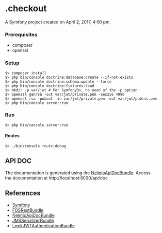 .checkout
=========

A Symfony project created on April 2, 2017, 4:00 pm.

### Prerequisites

- composer
- openssl

### Setup

```
$> composer install
$> php bin/console doctrine:database:create --if-not-exists
$> php bin/console doctrine:schema:update --force
$> php bin/console doctrine:fixtures:load
$> mkdir -p var/jwt # For Symfony3+, no need of the -p option
$> openssl genrsa -out var/jwt/private.pem -aes256 4096
$> openssl rsa -pubout -in var/jwt/private.pem -out var/jwt/public.pem
$> php bin/console server:run

```

### Run

`$> php bin/console server:run`


#### Routes

`$> ./bin/console route:debug`

## API DOC

The documentation is generated using the [NelmioApiDocBundle](https://github.com/nelmio/NelmioApiDocBundle).
Access the documentation at http://localhost:8000/api/doc


## References

* [Symfony](https://symfony.com/)
* [FOSRestBundle](http://symfony.com/doc/master/bundles/FOSRestBundle/index.html)
* [NelmioApiDocBundle](https://github.com/nelmio/NelmioApiDocBundle)
* [JMSSerializerBundle](http://jmsyst.com/bundles/JMSSerializerBundle)
* [LexikJWTAuthenticationBundle](https://github.com/lexik/LexikJWTAuthenticationBundle)

